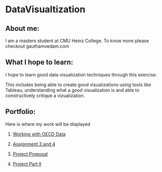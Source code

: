 # DataVisualtization

## About me: 

I am a masters student at CMU Heinz College. To know more please checkout gauthamvedam.com

## What I hope to learn: 

I hope to learn good data visualization techniques through this exercise. 

This includes being able to create good visualizations using tools like Tableau, understanding what a good visualization is and able to constructively critique a vizualization. 

## Portfolio: 
Here is where my work will be displayed

1. [Working with OECD Data](/OECD_Data.md)

2. [Assignment 3 and 4](/Assignment3&4.md)

3. [Project Proposal](/final_project_proposal.md)

4. [Project Part II](/Final_Project_PartII.md)


